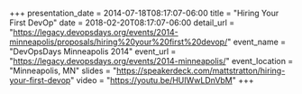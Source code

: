 +++
presentation_date = 2014-07-18T08:17:07-06:00
title = "Hiring Your First DevOp"
date = 2018-02-20T08:17:07-06:00
detail_url = "https://legacy.devopsdays.org/events/2014-minneapolis/proposals/hiring%20your%20first%20devop/"
event_name = "DevOpsDays Minneapolis 2014"
event_url = "https://legacy.devopsdays.org/events/2014-minneapolis/"
event_location = "Minneapolis, MN"
slides = "https://speakerdeck.com/mattstratton/hiring-your-first-devop"
video = "https://youtu.be/HUIWwLDnVbM"
+++